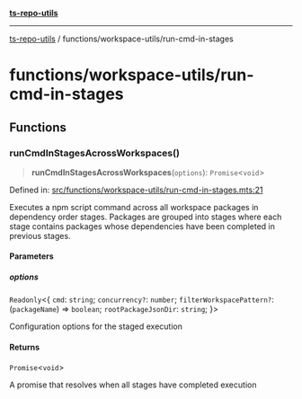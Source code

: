 [**ts-repo-utils**](../../README.md)

---

[ts-repo-utils](../../README.md) / functions/workspace-utils/run-cmd-in-stages

# functions/workspace-utils/run-cmd-in-stages

## Functions

### runCmdInStagesAcrossWorkspaces()

> **runCmdInStagesAcrossWorkspaces**(`options`): `Promise`\<`void`\>

Defined in: [src/functions/workspace-utils/run-cmd-in-stages.mts:21](https://github.com/noshiro-pf/ts-repo-utils/blob/main/src/functions/workspace-utils/run-cmd-in-stages.mts#L21)

Executes a npm script command across all workspace packages in dependency
order stages. Packages are grouped into stages where each stage contains
packages whose dependencies have been completed in previous stages.

#### Parameters

##### options

`Readonly`\<\{ `cmd`: `string`; `concurrency?`: `number`; `filterWorkspacePattern?`: (`packageName`) => `boolean`; `rootPackageJsonDir`: `string`; \}\>

Configuration options for the staged execution

#### Returns

`Promise`\<`void`\>

A promise that resolves when all stages have completed execution
